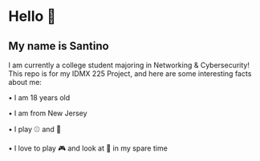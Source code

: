 # Hello 👋

## My name is Santino

I am currently a college student majoring in Networking & Cybersecurity! This repo is for my IDMX 225 Project, and here are some interesting facts about me:

• I am 18 years old

• I am from New Jersey

• I play ⚾ and 🏀

• I love to play :video_game: and look at :car: in my spare time
